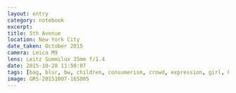```yaml
--- 
layout: entry
category: notebook
excerpt:
title: 5th Avenue
location: New York City
date_taken: October 2015
camera: Leica M9
lens: Leitz Summilux 35mm f/1.4
date: 2015-10-20 11:58:07
tags: [bag, blur, bw, children, consumerism, crowd, expression, girl, kids, mother, movement, shopping, street]
image: GRS-20151007-165005
---
```


